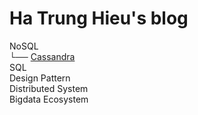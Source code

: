 # Ha Trung Hieu's blog

  NoSQL \
  └── [Cassandra](nosql/cassandra) \
  SQL \
  Design Pattern \
  Distributed System \
  Bigdata Ecosystem
  
